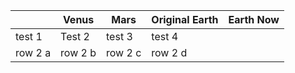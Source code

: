 | | Venus  | Mars |Original Earth | Earth Now |
| ------------- | ------------- | ------------- | ------------- |------------- |
| test 1  | Test 2  | test 3 | test 4 | 
| row 2 a | row 2 b  | row 2 c | row 2 d |


